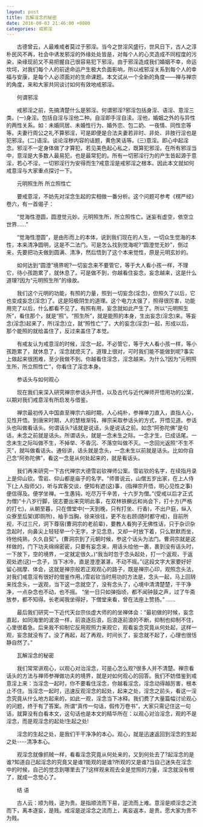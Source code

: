 ```yaml
---
layout: post
title: 瓦解淫念的秘密
date: 2016-09-03 21:46:00 +0800
categories: 戒邪淫
---
```


　　古德曾云，人最难戒者莫过于邪淫。当今之世淫风盛行，世风日下，古人之淳朴民风不再，社会中诱发邪淫的外缘处处皆是，对每个人的心灵造成不同程度的污染，染缘现前又不易把握自己很容易犯下邪淫。由于邪淫造成我们婚姻不幸，命运坎坷，对我们每个人的前途命运产生极大负面影响，所以戒邪淫关系到每个人的幸福与安康，是每个人必须面对的生命课题。本文试从一个全新的角度——禅与禅宗的角度，来和大家共同谈讨如何有效地戒邪淫。
　　何谓邪淫
　　戒邪淫之前，先搞清楚什么是邪淫。何谓邪淫?邪淫包括身淫、语淫、意淫三类。(一)身淫。包括自淫与淫他二种。自淫即手淫自渎。淫他，婚姻之外的与异性的两性关系。如：未婚同居、未婚性行为、婚外恋、包二奶、一夜情、同性恋等等。夫妻行周公之礼不算邪淫，可是即便是合法夫妻若非时、非处、非肢行淫也是犯邪淫。(二)语淫。谈论淫秽内容的话题，黄色笑话等。(三)意淫。即心中起淫念。邪淫不一定身体做了才算犯，若见美色起心私之，既算犯邪淫。在所有邪淫当中，意淫是大多数人最易犯，也是最常犯的。所有一切邪淫行为的产生皆起源于意淫，若心不淫，一切邪淫行为安得而生?戒意淫是戒邪淫之根本。因此本文就如何戒意淫与大家重点探讨一下。
　　元明照生所 所立照性亡
　　要戒意淫，不妨先对淫念生起的实相做一番分析。这个问题可参考《楞严经》卷六，有一首偈子：
　　“觉海性澄圆，圆澄觉元妙。元明照生所，所立照性亡。迷妄有虚空，依空立世界......”
　　“觉海性澄圆”，是由形而上的本体，说到我们现在的人生，一切众生觉海的本性，本来清净圆明，这是不二法门。可是怎么找到觉海呢?“圆澄觉无妙”，倒过来，先要把功夫做到圆满、清净，然后悟到了这个本来觉性，原是元明玄妙的。
　　如何达到“圆澄”境界呢?一切妄念来不要管它，等于大人看小孩一样，不理它，待小孩跑累了，就休息了。可是做不到，你越看住妄念，妄念越来，这是什么道理?因为“元明照生所”的缘故。
　　我们这个元明的功能，有照的力量，照到一切妄念(淫念)，但照久了以后，它也变成妄念(淫念)了。这是阳极阴生的道理。这个电力太强了，照得很厉害，功能用完了以后，什么都看不见了。有照有用，妄念就如此产生了。所以“元明照生所”，看住那个，就是“照”。“照生所”，就是能照的本身，生出妄念(淫念)来。等妄念(淫念)起来了，所(淫念)立，就“照性亡”了。大的妄念(淫念)一起，形成以后，那个能照的就给盖住了，反过来盖住了本觉。
　　有戒友认为戒意淫的时候，淫念一起，不必管它，等于大人看小孩一样，等小孩跑累了，就休息了，淫念就熄灭了。道理上很对，可时我们能不能做到呢?事实上做起来很困难，至少我做不到。你越看住淫念，淫念越来。为什么?因为“元明照生所，所立照性亡”，你看住了淫念本身。
　　参话头与如何观心
　　现在我们来深入研究禅宗参话头开悟，以及古代与近代禅师开悟用功的公案，以期对我们戒意淫有所启发与借鉴。
　　禅宗最初传入中国直至禅宗六祖时期，人心纯朴，参禅单刀直入，直指人心，见性开悟。到唐宋时期，人的慧根渐钝，禅宗采取参话头的方式，开悟见道。参话头也叫做看话头。何谓话头?话就是说话，头是说话之前。如念“阿弥陀佛”是句话，未念之前就是话头。所谓话头，就是一念未生之际。一念才生，已成话尾。一念未生之际叫做不生，不掉举、不昏沉、不落空叫做不灭。一念回光返照“不生不灭”，就叫做看话头。通俗讲，话头就是念头，一念未生以前就是话头。比如你自己念“阿弥陀佛”，看这一念是从何处起来的，就是看话头。
　　我们再来研究一下古代禅宗大德雪岩钦禅师公案。雪岩钦的名字，在续指月录上是仰山钦。雪岩、仰山都是庙子的名字。“师普说云，山僧五岁出家，在上人侍下(上人指师父)，听与宾客交谈，便知有遮(这)事，(指禅宗开悟，明心见性之事)便信得及。便学坐禅。一生愚钝，吃尽万千辛苦，十六岁为僧。”(受戒以后才正式为僧)“十八岁行脚，锐志要出来究明此事，在双林铁橛远和尚会下，打十方(严格的打七)，从朝至暮，只在僧堂中(一天到晚，只有打坐、行香)，不出户庭，纵入众寮至后架(即厕所)，袖手当胸，徐来徐往，更不左右顾(随时都守戒)，目前所视，不过三尺，洞下尊宿(曹洞宗的老前辈)，要教人看狗子无佛性话，只于杂识杂念起时，向鼻尖上轻轻举一个无字，才见念息，又却一时放下着，只么默默而坐，待他纯熟，久久自契”。(曹洞宗到了元朝时候，参这个话头为法门。曹洞宗就是这样做的，门下功夫绵绵密密，只要有妄念来，用话头给他一裹，裹到没有话头时，一下放下，空的境界，一定就定很久。)“我当时忽于念头起处，打一个返观，于返观处遮(这)一念子，当下冰冷，直是澄澄湛湛，不动不摇。”(这段文字大家要好好留心揣摩、体会，这就是禅宗般若正观观心的路子，既是禅宗心印，观照念头法，对我们戒意淫有很好的借鉴作用。)雪岩钦当时用功的方法是，念头一起，马上回转来找念头，一返观，当下这一念就空了，没有念头了，心境中清清楚楚，干干净净，一点杂念也不动，也不摇。 “坐一日只如弹指顷，都不闻钟鼓之声，过了午斋放参，都不知得。长老闻我坐得好，下僧堂来看，曾在法座上赞扬。” ……
　　最后我们研究一下近代天台宗倓虚大师的的坐禅体会：“最初做的时候，妄念直起，如同海里的波浪一样，前浪逐后浪，后浪逐前浪的不断，抑制也抑制不住，心里很着急。后来我不抑制它反用观照力来观它，观看妄念究竟从何处起，这样一观，妄念就没有了。没了再起，起了再观，时间长了，妄念就不起了，心理也很恬静自然了。”
　　瓦解淫念的秘密
　　我们常常讲观心，以观心对治淫念，可是心怎么观?很多人并不清楚。禅宗看话头的方法与禅师参禅做功夫的境界，就是对如何观心的回答。我们不妨借鉴到戒意淫上来：当淫念一起时，你不要看住淫念，你越看淫念，淫念动得越厉害，根本止不住。当淫念一起时，迅速反观淫念的起处，起来之处，淫念之前头，看这一淫念究竟从什么地方起来的，如此一观，淫念当下冰释。我们费了大量篇幅讨论观心的问题，终于有了答案。所谓“真传一句话，假传万卷书”，大家只需记住这一句话，就算没有白看本文，这句话也是本文的精华所在：以观心对治淫念，观的不是淫念，而是观淫念的起处!生起之处!
　　淫念的生起之处，是我们干干净净的本心。观心，就是迅速返回到淫念的生起之处----清净本心。
　　观淫念就像抓贼一样，看看淫念究竟从何处来的，又到何处去了?起淫念的是谁?知道自己起淫念的究竟又是谁?能观的是谁?所观的又是谁?当自己迷失在淫念中的时候，自己的觉念到哪里去了?这样观来观去全是觉照的力量，淫念就没有根了，就成一念觉心了。
　　结 语
　　古人云：顺为贱，逆为贵。是指顺流而下易，逆流而上难。意淫是顺淫念之流而下，离本逐妄，是贱。戒淫是逆淫念之流而上，离妄返本，是贵。愿大家为贵不为贱。